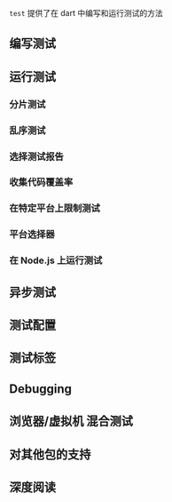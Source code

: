 `test` 提供了在 dart 中编写和运行测试的方法

## 编写测试

## 运行测试

### 分片测试

### 乱序测试
### 选择测试报告
### 收集代码覆盖率
### 在特定平台上限制测试
### 平台选择器
### 在 Node.js 上运行测试

## 异步测试

## 测试配置

## 测试标签

## Debugging

## 浏览器/虚拟机 混合测试

## 对其他包的支持

## 深度阅读

